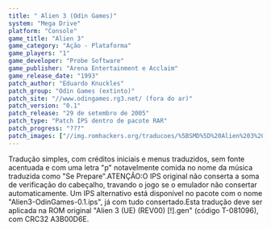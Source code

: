 ```yaml
---
title: " Alien 3 (Odin Games)"
system: "Mega Drive"
platform: "Console"
game_title: "Alien 3"
game_category: "Ação - Plataforma"
game_players: "1"
game_developer: "Probe Software"
game_publisher: "Arena Entertainment e Acclaim"
game_release_date: "1993"
patch_author: "Eduardo Knuckles"
patch_group: "Odin Games (extinto)"
patch_site: "//www.odingames.rg3.net/ (fora do ar)"
patch_version: "0.1"
patch_release: "29 de setembro de 2005"
patch_type: "Patch IPS dentro de pacote RAR"
patch_progress: "???"
patch_images: ["//img.romhackers.org/traducoes/%5BSMD%5D%20Alien%203%20-%20Odin%20Games%20-%201.png","//img.romhackers.org/traducoes/%5BSMD%5D%20Alien%203%20-%20Odin%20Games%20-%202.png","//img.romhackers.org/traducoes/%5BSMD%5D%20Alien%203%20-%20Odin%20Games%20-%203.png"]
---
```

Tradução simples, com créditos iniciais e menus traduzidos, sem fonte acentuada e com uma letra "p" notavelmente comida no nome da música traduzida como "Se Prepare".ATENÇÃO:O IPS original não conserta a soma de verificação do cabeçalho, travando o jogo se o emulador não consertar automaticamente. Um IPS alternativo está disponível no pacote com o nome "Alien3-OdinGames-0.1.ips", já com tudo consertado.Esta tradução deve ser aplicada na ROM original "Alien 3 (UE) (REV00) [!].gen" (código T-081096), com CRC32 A3B00D6E.